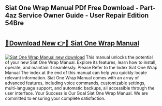 ## Siat One Wrap Manual PDf Free Download - Part-4az Service Owner Guide - User Repair Edition 54Bre

# <h2><a href="http://cf1207.oget.top/?id=Siat+One+Wrap+Manual">🔗Download New 👉🔴 Siat One Wrap Manual</a></h2>

[![Siat One Wrap Manual new download](https://i.imgur.com/5g1atiW.png)](http://cf1207.oget.top/?id=Siat+One+Wrap+Manual)
This manual unlocks the potential of your new Siat One Wrap Manual. Explore its features, learn how to install, operate, and maintain it seamlessly. Please Refer to the Index Siat One Wrap Manual The index at the end of this manual can help you quickly locate relevant information. Siat One Wrap Manual comes with an array of advanced features, including voice commands, customizable settings, multi-language support, and automatic backups, all accessible through the user interface. Your Success is Our Goal Siat One Wrap Manual. We are committed to ensuring your complete satisfaction.
